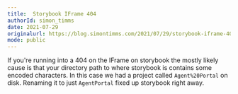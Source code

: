 ```yaml
---
title:  Storybook IFrame 404
authorId: simon_timms
date: 2021-07-29
originalurl: https://blog.simontimms.com/2021/07/29/storybook-iframe-404
mode: public
---
```




If you're running into a 404 on the IFrame on storybook the mostly likely cause is that your directory path to where storybook is contains some encoded characters. In this case we had a project called `Agent%20Portal` on disk. Renaming it to just `AgentPortal` fixed up storybook right away. 